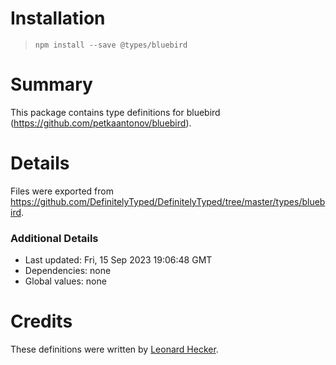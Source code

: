 # Installation
> `npm install --save @types/bluebird`

# Summary
This package contains type definitions for bluebird (https://github.com/petkaantonov/bluebird).

# Details
Files were exported from https://github.com/DefinitelyTyped/DefinitelyTyped/tree/master/types/bluebird.

### Additional Details
 * Last updated: Fri, 15 Sep 2023 19:06:48 GMT
 * Dependencies: none
 * Global values: none

# Credits
These definitions were written by [Leonard Hecker](https://github.com/lhecker).

